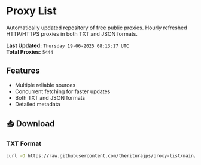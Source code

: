 # Proxy List

Automatically updated repository of free public proxies. Hourly refreshed HTTP/HTTPS proxies in both TXT and JSON formats.

**Last Updated:** `Thursday 19-06-2025 08:13:17 UTC`  
**Total Proxies:** `5444`

## Features
- Multiple reliable sources
- Concurrent fetching for faster updates
- Both TXT and JSON formats
- Detailed metadata

## 📥 Download

### TXT Format
```bash
curl -O https://raw.githubusercontent.com/theriturajps/proxy-list/main/proxies.txt